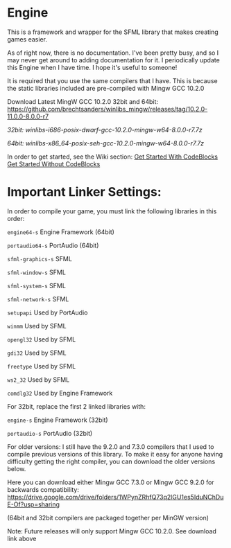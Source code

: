 # Engine
This is a framework and wrapper for the SFML library that makes creating games easier.

As of right now, there is no documentation. I've been pretty busy, and so I may never get around to adding documentation for it. I periodically update this Engine when I have time. I hope it's useful to someone!

It is required that you use the same compilers that I have. This is because the static libraries included are pre-compiled with Mingw GCC 10.2.0

Download Latest MingW GCC 10.2.0 32bit and 64bit:
https://github.com/brechtsanders/winlibs_mingw/releases/tag/10.2.0-11.0.0-8.0.0-r7

*32bit: winlibs-i686-posix-dwarf-gcc-10.2.0-mingw-w64-8.0.0-r7.7z*

*64bit: winlibs-x86_64-posix-seh-gcc-10.2.0-mingw-w64-8.0.0-r7.7z*

In order to get started, see the Wiki section:
[Get Started With CodeBlocks](https://github.com/jmscreation/Engine/wiki/Getting-Started---Setup-With-CodeBlocks)
[Get Started Without CodeBlocks](https://github.com/jmscreation/Engine/wiki/Getting-Started---MinGW-GCC-Only-(Without-CodeBlocks))

# Important Linker Settings:

In order to compile your game, you must link the following libraries in this order:

`engine64-s`        Engine Framework (64bit)

`portaudio64-s`     PortAudio (64bit)

`sfml-graphics-s`   SFML

`sfml-window-s`		  SFML

`sfml-system-s`		  SFML

`sfml-network-s`		SFML

`setupapi`			    Used by PortAudio

`winmm`				      Used by SFML

`opengl32`			    Used by SFML

`gdi32`				      Used by SFML

`freetype`			    Used by SFML

`ws2_32`				    Used by SFML

`comdlg32`			    Used by Engine Framework

For 32bit, replace the first 2 linked libraries with:

`engine-s`        Engine Framework (32bit)

`portaudio-s`     PortAudio (32bit)

For older versions:
I still have the 9.2.0 and 7.3.0 compilers that I used to compile previous versions of this library.
To make it easy for anyone having difficulty getting the right compiler, you can download the older versions below.

Here you can download either Mingw GCC 7.3.0 or Mingw GCC 9.2.0 for backwards compatibility:
https://drive.google.com/drive/folders/1WPynZRhfQ73q2lGU1es5IduNChDuE-Of?usp=sharing

(64bit and 32bit compilers are packaged together per MinGW version)

Note:
Future releases will only support Mingw GCC 10.2.0.
See download link above
